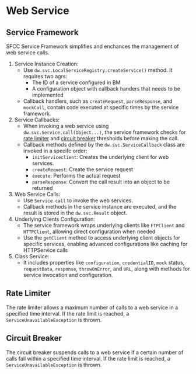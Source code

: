 # Web Service
## Service Framework
SFCC Service Framework simplifies and enchances the management of web service calls.
1. Service Instance Creation:
    - Use ```dw.svc.LocalServiceRegistry.createService()``` method. It requires two agrs:
      - The ID of a service configured in BM
      - A configuration object with callback handers that needs to be implemented
    - Callback handlers, such as ```createRequest```, ```parseResponse```, and ```mockCall```, contain code executed at specific times by the service framework.
2. Service Callbacks:
    - When invoking a web service using ```dw.svc.Service.call(Object...)```, the service framework checks for [rate limiter](#rate-limiter) and [circuit breaker](#circuit-breaker) thresholds before making the call.
    - Callback methods defined by the ```dw.svc.ServiceCallback``` class are invoked in a specifc order:
      - ```initServiceclient```: Creates the underlying client for web services.
      - ```createRequest```: Create the service request
      - ```execute```: Performs the actual request
      - ```parseResponse```: Convert the call result into an object to be returned
3. Web Service Calls:
      - Use ```Service.call``` to invoke the web services.
      - Callback methods in the service instance are executed, and the result is stored in the ```dw.svc.Result``` object.
4. Underlying Clients Configuration:
      - The service framework wraps underlying clients like ```FTPClient``` and ```HTTPClient```, allowing direct configuration when needed
      - Use the ```getClient``` method to access underlying client objects for specific services, enabling advanced configurations like caching for HTTPService calls
5. Class Service:
      - It includes properties like ```configuration```, ```credentialID```, ```mock``` status, ```requestData```, ```response```, ```throwOnError```, and ```URL```, along with methods for service invocation and configuration.
 
## Rate Limiter
The rate limiter allows a maximum number of calls to a web service in a specified time interval. If the rate limit is reached, a ``ServiceUnavailableException`` is thrown.

## Circuit Breaker
The circuit breaker suspends calls to a web service if a certain number of calls fail within a specified time interval. If the rate limit is reached, a ``ServiceUnavailableException`` is thrown.